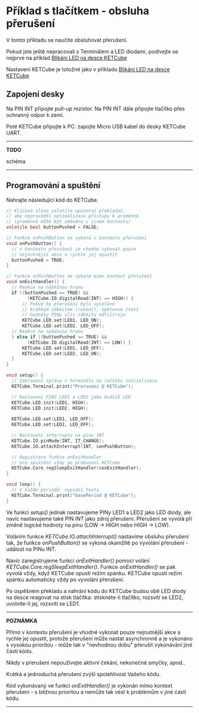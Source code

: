# Příklad s tlačítkem - obsluha přerušení

V tomto příkladu se naučíte obsluhovat přerušení. 

Pokud jste ještě nepracovali s Terminálem a LED diodami, podívejte se nejprve na příklad [Blikání LED na desce KETCube](example_onBoardLED.md)

Nastavení KETCube je totožné jako v příkladu [Blikání LED na desce KETCube](example_onBoardLED.md)

## Zapojení desky

Na PIN INT připojte pull-up rezistor. Na PIN INT dále připojte tlačítko přes ochranný odpor k zemi.

Poté KETCube připojte k PC: zapojte Micro USB kabel do desky KETCube UART.

---
**TODO**

schéma

---

## Programování a spuštění

Nahrajte následující kód do KETCube.

```c
// Klíčové slovo volatile upozorní překladač,
// aby neprováděl optimalizace přístupu k proměnné
// (proměnná může být změněna v jiném kontextu)
volatile bool buttonPushed = FALSE; 

// Funkce onPushButton se vykoná v kontextu přerušení
void onPushButton() {
  // v kontextu přerušení je vhodné vykonat pouze 
  // nejnutnější akce a rychle jej opustit 
  buttonPushed = TRUE;
}

// Funkce onPushButton se vykoná mimo kontext přerušení
void onExitHandler() {
  // Reakce na náběžnou hranu
  if ((buttonPushed == TRUE) && 
        (KETCube.IO.digitalRead(INT) == HIGH)) {
      // Pokud by přerušení bylo vyvoláno 
      // krátkým zákmitem (rušení), opětovné čtení
      // hodnoty PINu vliv zákmitu odfiltruje
      KETCube.LED.set(LED1, LED_ON);
      KETCube.LED.set(LED2, LED_OFF);
  // Reakce na spádovou hranu
  } else if ((buttonPushed == TRUE) && 
        (KETCube.IO.digitalRead(INT) == LOW)) {
      KETCube.LED.set(LED1, LED_OFF);
      KETCube.LED.set(LED2, LED_ON);
  }
}

void setup() {
  // Zobrazení zprávy v terminálu na začátku inicializace
  KETCube.Terminal.print("Preruseni @ KETCube");

  // Nastavení PINů LED1 a LED2 jako budičů LED
  KETCube.LED.init(LED1, HIGH);
  KETCube.LED.init(LED2, HIGH);
  
  KETCube.LED.set(LED1, LED_OFF);
  KETCube.LED.set(LED2, LED_OFF);

  // Nastavení interruptu na pinu INT
  KETCube.IO.pinMode(INT, IT_CHANGE);
  KETCube.IO.attachInterrupt(INT, &onPushButton);

  // Registrace funkce onExitHandler 
  // pro spuštění vždy po probuzení KETCube
  KETCube.Core.regSleepExitHandler(&onExitHandler);
}

void loop() {
  // V každé periodě: vypsání textu
  KETCube.Terminal.print("basePeriod @ KETCube");
}
```

Ve funkci *setup()* jednak nastavujeme PINy LED1 a LED2 jako LED diody, ale navíc nastavujeme také PIN *INT* jako zdroj přerušení. Přerušení se vyvolá při změně logické hodnoty na pinu (LOW -> HIGH nebo HIGH -> LOW).

Voláním funkce *KETCube.IO.attachInterrupt()* nastavíme obsluhu přerušení tak, že funkce *onPushButton()* se vykoná okamžitě po vyvolání přerušení - událost na PINu INT.

Navíc zaregistrujeme funkci *onExitHandler()* pomocí volání *KETCube.Core.regSleepExitHandler()*. Funkce *onExitHandler()* se pak vyvolá vždy, když KETCube opustí režim spánku. KETCube opustí režim spánku automaticky vždy po vyvolání přerušení.

Po úspěšném překladu a nahrání kódu do KETCube budou obě LED diody na desce reagovat na stisk tlačítka: stisknete-li tlačítko, rozsvítí se LED2, uvolníte-li jej, rozsvítí se LED1.

---
**POZNÁMKA**

Přímo v kontextu přerušení je vhodné vykonat pouze nejnutnější akce a rychle jej opustit, protože přerušení může nastat asynchronně a je vykonáno s vysokou prioritou - může tak v "nevhodnou dobu" přerušit vykonávání jiné části kódu. 

Nikdy v pŕerušení nepoužívejte aktivní čekání, nekonečné smyčky, apod..

Krátká a jednoduchá přerušení zvýší spolehlivost Vašeho kódu.

Kód vykonávaný ve funkci *onExitHandler()* je vykonán mimo kontext přerušení - s běžnou prioritou a nemůže tak vést k problémům v jiné ćásti kódu.

---
